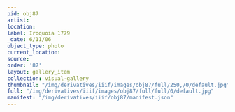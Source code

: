 ```yaml
---
pid: obj87
artist: 
location: 
label: Iroquoia 1779
_date: 6/11/06
object_type: photo
current_location: 
source: 
order: '87'
layout: gallery_item
collection: visual-gallery
thumbnail: "/img/derivatives/iiif/images/obj87/full/250,/0/default.jpg"
full: "/img/derivatives/iiif/images/obj87/full/full/0/default.jpg"
manifest: "/img/derivatives/iiif/obj87/manifest.json"
---
```


